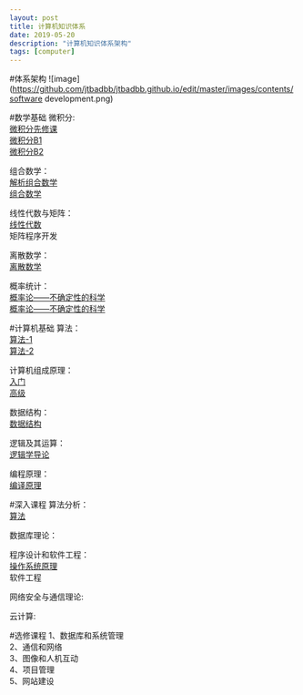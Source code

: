 ```yaml
---
layout: post
title: 计算机知识体系
date: 2019-05-20
description: "计算机知识体系架构"
tags: [computer]
---
```


#体系架构
![image](https://github.com/jtbadbb/jtbadbb.github.io/edit/master/images/contents/software development.png)

#数学基础
微积分:  
[微积分先修课](https://www.xuetangx.com/courses/course-v1:TsinghuaX+AP000005X+2019_T1/about)  
[微积分B1](https://www.xuetangx.com/courses/course-v1:TsinghuaX+10421075X_2015_2+sp/about)  
[微积分B2](https://www.xuetangx.com/courses/course-v1:TsinghuaX+10421084X_2015_2+sp/about)  

组合数学：  
[解析组合数学](https://www.coursera.org/learn/analytic-combinatorics)  
[组合数学](https://www.xuetangx.com/courses/TsinghuaX/60240013_2015X/2015_T1/about)  

线性代数与矩阵：  
[线性代数](https://www.xuetangx.com/courses/TsinghuaX/10421094X/_1_/about)  
矩阵程序开发  

离散数学：  
[离散数学](https://www.amazon.cn/mn/detailApp/ref=asc_df_B0011BYIY61318328/?asin=B0011BYIY6&tag=douban-23&creative=2384&creativeASIN=B0011BYIY6&linkCode=df0)  

概率统计：  
[概率论——不确定性的科学](https://www.xuetangx.com/courses/MITx/6_041x/2014_T2/about)  
[概率论——不确定性的科学](https://www.xuetangx.com/courses/BUx/SABR101x/_/about)

#计算机基础
算法：  
[算法-1](https://www.coursera.org/learn/algorithms-part1)  
[算法-2](https://www.coursera.org/learn/algorithms-part2)

计算机组成原理：  
[入门](https://www.coursera.org/learn/jisuanji-zucheng?)  
[高级](https://www.coursera.org/learn/comparch)

数据结构：  
[数据结构](http://www.xuetangx.com/courses/course-v1:TsinghuaX+30240184+2015_T2/about)

逻辑及其运算：  
[逻辑学导论](https://www.coursera.org/learn/logic-introduction)

编程原理：  
[编译原理](http://open.163.com/movie/2018/8/A/A/MDOV7906I_MDOV8DDAA.html)

#深入课程
算法分析：  
[算法](https://www.coursera.org/specializations/algorithms)

数据库理论：  

程序设计和软件工程：  
[操作系统原理](https://www.coursera.org/learn/os-pku)  
软件工程

网络安全与通信理论:  

云计算:  

#选修课程
1、数据库和系统管理  
2、通信和网络  
3、图像和人机互动  
4、项目管理  
5、网站建设  
